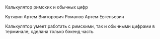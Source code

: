 Калькулятор римских и обычных цифр

Кутявин Артем Викторович
Романов Артем Евгеньевич

Калькулятор умеет работать с римскими, так и обычными цифрами в терминале, сделана только бэкенд часть
